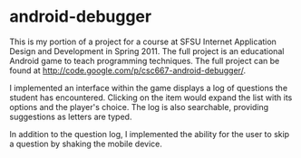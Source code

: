 android-debugger
================

This is my portion of a project for a course at SFSU Internet Application Design and Development in Spring 2011. The full project is an educational Android game to teach programming techniques. The full project can be found at http://code.google.com/p/csc667-android-debugger/.

I implemented an interface within the game displays a log of questions the student has encountered. Clicking on the item would expand the list with its options and the player's choice. The log is also searchable, providing suggestions as letters are typed.

In addition to the question log, I implemented the ability for the user to skip a question by shaking the mobile device.
